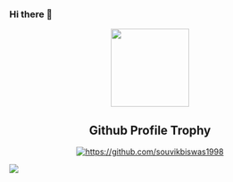 ### Hi there 👋

<p align="center">
  <img width="140" src="https://user-images.githubusercontent.com/6661165/91657958-61b4fd00-eb00-11ea-9def-dc7ef5367e34.png" />  
  <h2 align="center">Github Profile Trophy</h2>
</p>

<p align="center"> 
  <a href="https://github.com/ryo-ma/github-profile-trophy"><img src="https://github-profile-trophy.vercel.app/?username=souvikbiswas1998" alt="https://github.com/souvikbiswas1998" /></a> 
</p>

![](https://komarev.com/ghpvc/?username=souvikbiswas1998)
<!--
**souvikbiswas1998/souvikbiswas1998** is a ✨ _special_ ✨ repository because its `README.md` (this file) appears on your GitHub profile.
![trophy](https://github-profile-trophy.vercel.app/?username=souvikbiswas1998)
Here are some ideas to get you started:

- 🔭 I’m currently working on ...
- 🌱 I’m currently learning ...
- 👯 I’m looking to collaborate on ...
- 🤔 I’m looking for help with ...
- 💬 Ask me about ...
- 📫 How to reach me: ...
- 😄 Pronouns: ...
- ⚡ Fun fact: ...
-->
